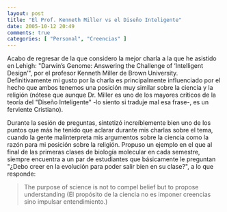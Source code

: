 ```yaml
---
layout: post
title: "El Prof. Kenneth Miller vs el Diseño Inteligente"
date: 2005-10-12 20:49
comments: true
categories: [ "Personal", "Creencias" ]
---
```


Acabo de regresar de la que considero la mejor charla a la que he asistido en Lehigh: 
"Darwin’s Genome: Answering the Challenge of ‘Intelligent Design’", por el profesor 
Kenneth Miller de Brown University. Definitivamente mi gusto por la charla es principalmente 
influenciado por el hecho que ambos tenemos una posición muy similar sobre la ciencia y la 
religión (nótese que aunque Dr. Miller es uno de los mayores críticos de la teoría del 
"Diseño Inteligente" -lo siento si traduje mal esa frase-, es un ferviente Cristiano).

Durante la sesión de preguntas, sintetizó increíblemente bien uno de los puntos que más he 
tenido que aclarar durante mis charlas sobre el tema, cuando la gente malinterpreta mis 
argumentos sobre la ciencia como la razón para mi posición sobre la religión. Propuso un 
ejemplo en el que al final de las primeras clases de biología molecular en cada semestre, 
siempre encuentra a un par de estudiantes que básicamente le preguntan "¿Debo creer en la 
evolución para poder salir bien en su clase?", a lo que responde:

> The purpose of science is not to compel belief but to propose understanding
(El propósito de la ciencia no es imponer creencias sino impulsar entendimiento.)